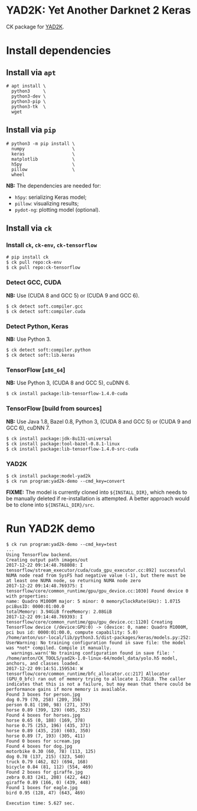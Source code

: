 # YAD2K: Yet Another Darknet 2 Keras

CK package for [YAD2K](https://github.com/allanzelener/YAD2K).

# Install dependencies

## Install via `apt`

```
# apt install \
  python3     \
  python3-dev \
  python3-pip \
  python3-tk  \
  wget
```

## Install via `pip`

```
# python3 -m pip install \
  numpy                  \
  keras                  \
  matplotlib             \
  h5py                   \
  pillow                 \
  wheel
```

**NB:** The dependencies are needed for:

- `h5py`: serializing Keras model;
- `pillow`: visualizing results;
- `pydot-ng`: plotting model (optional).


## Install via `ck`

### Install `ck`, `ck-env`, `ck-tensorflow`

```
# pip install ck
$ ck pull repo:ck-env
$ ck pull repo:ck-tensorflow
```

### Detect GCC, CUDA

**NB:** Use (CUDA 8 and GCC 5) or (CUDA 9 and GCC 6).
```
$ ck detect soft.compiler.gcc
$ ck detect soft:compiler.cuda
```

### Detect Python, Keras

**NB:** Use Python 3.
```
$ ck detect soft:compiler.python
$ ck detect soft:lib.keras
```

### TensorFlow [`x86_64`]

**NB:** Use Python 3, (CUDA 8 and GCC 5), cuDNN 6.

```
$ ck install package:lib-tensorflow-1.4.0-cuda
```

### TensorFlow [build from sources]

**NB:** Use Java 1.8, Bazel 0.8, Python 3, (CUDA 8 and GCC 5) or (CUDA 9 and GCC 6), cuDNN 7.

```
$ ck install package:jdk-8u131-universal
$ ck install package:tool-bazel-0.8.1-linux
$ ck install package:lib-tensorflow-1.4.0-src-cuda
```

### YAD2K

```
$ ck install package:model-yad2k
$ ck run program:yad2k-demo --cmd_key=convert
```

**FIXME:** The model is currently cloned into `${INSTALL_DIR}`, which needs to be manually deleted if re-installation is attempted. A better approach would be to clone into `${INSTALL_DIR}/src`.

# Run YAD2K demo

```
$ ck run program:yad2k-demo --cmd_key=test
...
Using TensorFlow backend.
Creating output path images/out
2017-12-22 09:14:48.768808: I tensorflow/stream_executor/cuda/cuda_gpu_executor.cc:892] successful NUMA node read from SysFS had negative value (-1), but there must be at least one NUMA node, so returning NUMA node zero
2017-12-22 09:14:48.769375: I tensorflow/core/common_runtime/gpu/gpu_device.cc:1030] Found device 0 with properties: 
name: Quadro M1000M major: 5 minor: 0 memoryClockRate(GHz): 1.0715
pciBusID: 0000:01:00.0
totalMemory: 3.94GiB freeMemory: 2.08GiB
2017-12-22 09:14:48.769393: I tensorflow/core/common_runtime/gpu/gpu_device.cc:1120] Creating TensorFlow device (/device:GPU:0) -> (device: 0, name: Quadro M1000M, pci bus id: 0000:01:00.0, compute capability: 5.0)
/home/anton/usr-local/lib/python3.5/dist-packages/keras/models.py:252: UserWarning: No training configuration found in save file: the model was *not* compiled. Compile it manually.
  warnings.warn('No training configuration found in save file: '
/home/anton/CK_TOOLS/yad2k-1.0-linux-64/model_data/yolo.h5 model, anchors, and classes loaded.
2017-12-22 09:14:51.159534: W tensorflow/core/common_runtime/bfc_allocator.cc:217] Allocator (GPU_0_bfc) ran out of memory trying to allocate 1.73GiB. The caller indicates that this is not a failure, but may mean that there could be performance gains if more memory is available.
Found 3 boxes for person.jpg
dog 0.79 (70, 258) (209, 356)
person 0.81 (190, 98) (271, 379)
horse 0.89 (399, 129) (605, 352)
Found 4 boxes for horses.jpg
horse 0.65 (0, 188) (169, 378)
horse 0.75 (253, 196) (435, 371)
horse 0.89 (435, 210) (603, 350)
horse 0.89 (7, 193) (305, 411)
Found 0 boxes for scream.jpg
Found 4 boxes for dog.jpg
motorbike 0.30 (60, 78) (113, 125)
dog 0.78 (137, 215) (323, 540)
truck 0.79 (462, 82) (694, 168)
bicycle 0.84 (81, 112) (554, 469)
Found 2 boxes for giraffe.jpg
zebra 0.83 (241, 208) (422, 442)
giraffe 0.89 (166, 0) (439, 448)
Found 1 boxes for eagle.jpg
bird 0.95 (128, 47) (643, 469)

Execution time: 5.627 sec.
```
